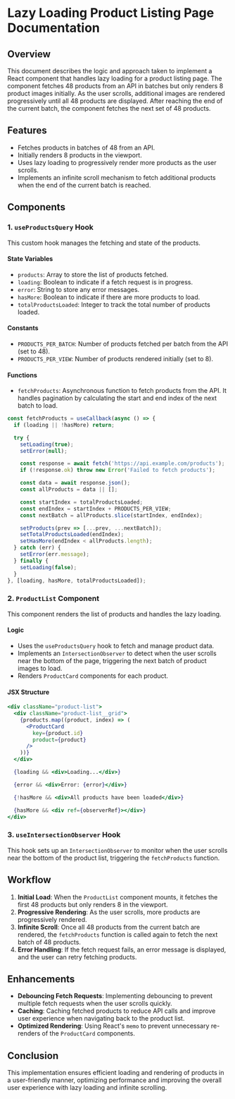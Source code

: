 # Lazy Loading Product Listing Page Documentation

## Overview
This document describes the logic and approach taken to implement a React component that handles lazy loading for a product listing page. The component fetches 48 products from an API in batches but only renders 8 product images initially. As the user scrolls, additional images are rendered progressively until all 48 products are displayed. After reaching the end of the current batch, the component fetches the next set of 48 products.

## Features
- Fetches products in batches of 48 from an API.
- Initially renders 8 products in the viewport.
- Uses lazy loading to progressively render more products as the user scrolls.
- Implements an infinite scroll mechanism to fetch additional products when the end of the current batch is reached.

## Components
### 1. `useProductsQuery` Hook
This custom hook manages the fetching and state of the products.

#### State Variables
- `products`: Array to store the list of products fetched.
- `loading`: Boolean to indicate if a fetch request is in progress.
- `error`: String to store any error messages.
- `hasMore`: Boolean to indicate if there are more products to load.
- `totalProductsLoaded`: Integer to track the total number of products loaded.

#### Constants
- `PRODUCTS_PER_BATCH`: Number of products fetched per batch from the API (set to 48).
- `PRODUCTS_PER_VIEW`: Number of products rendered initially (set to 8).

#### Functions
- `fetchProducts`: Asynchronous function to fetch products from the API. It handles pagination by calculating the start and end index of the next batch to load.

```javascript
const fetchProducts = useCallback(async () => {
  if (loading || !hasMore) return;

  try {
    setLoading(true);
    setError(null);

    const response = await fetch('https://api.example.com/products');
    if (!response.ok) throw new Error('Failed to fetch products');

    const data = await response.json();
    const allProducts = data || [];

    const startIndex = totalProductsLoaded;
    const endIndex = startIndex + PRODUCTS_PER_VIEW;
    const nextBatch = allProducts.slice(startIndex, endIndex);

    setProducts(prev => [...prev, ...nextBatch]);
    setTotalProductsLoaded(endIndex);
    setHasMore(endIndex < allProducts.length);
  } catch (err) {
    setError(err.message);
  } finally {
    setLoading(false);
  }
}, [loading, hasMore, totalProductsLoaded]);
```

### 2. `ProductList` Component
This component renders the list of products and handles the lazy loading.

#### Logic
- Uses the `useProductsQuery` hook to fetch and manage product data.
- Implements an `IntersectionObserver` to detect when the user scrolls near the bottom of the page, triggering the next batch of product images to load.
- Renders `ProductCard` components for each product.

#### JSX Structure
```jsx
<div className="product-list">
  <div className="product-list__grid">
    {products.map((product, index) => (
      <ProductCard
        key={product.id}
        product={product}
      />
    ))}
  </div>

  {loading && <div>Loading...</div>}

  {error && <div>Error: {error}</div>}

  {!hasMore && <div>All products have been loaded</div>}

  {hasMore && <div ref={observerRef}></div>}
</div>
```

### 3. `useIntersectionObserver` Hook
This hook sets up an `IntersectionObserver` to monitor when the user scrolls near the bottom of the product list, triggering the `fetchProducts` function.

## Workflow
1. **Initial Load**: When the `ProductList` component mounts, it fetches the first 48 products but only renders 8 in the viewport.
2. **Progressive Rendering**: As the user scrolls, more products are progressively rendered.
3. **Infinite Scroll**: Once all 48 products from the current batch are rendered, the `fetchProducts` function is called again to fetch the next batch of 48 products.
4. **Error Handling**: If the fetch request fails, an error message is displayed, and the user can retry fetching products.

## Enhancements
- **Debouncing Fetch Requests**: Implementing debouncing to prevent multiple fetch requests when the user scrolls quickly.
- **Caching**: Caching fetched products to reduce API calls and improve user experience when navigating back to the product list.
- **Optimized Rendering**: Using React's `memo` to prevent unnecessary re-renders of the `ProductCard` components.

## Conclusion
This implementation ensures efficient loading and rendering of products in a user-friendly manner, optimizing performance and improving the overall user experience with lazy loading and infinite scrolling.


